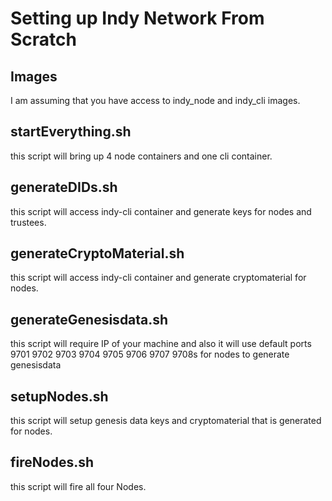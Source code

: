 # Setting up Indy Network From Scratch

## Images
  I am assuming that you have access to indy_node and indy_cli images.

## startEverything.sh 
  this script will bring up 4 node containers and one cli container.

## generateDIDs.sh
 this script will access indy-cli container and generate keys for nodes and trustees.
   
## generateCryptoMaterial.sh
 this script will access indy-cli container and generate cryptomaterial for nodes.

## generateGenesisdata.sh
this script will require IP of your machine and also it will use default ports 9701 9702 9703 9704 9705 9706 9707 9708s for nodes to generate genesisdata

## setupNodes.sh
this script will setup genesis data keys and cryptomaterial that is generated for nodes.

## fireNodes.sh
this script will fire all four Nodes.
